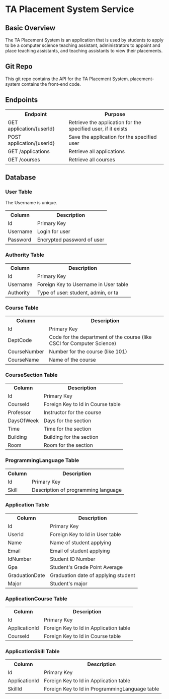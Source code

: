# TA Placement System Service

## Basic Overview
The TA Placement System is an application that is used by students to apply to be a computer science teaching assistant, administrators to appoint and place teaching assistants, and teaching assistants to view their placements. 

## Git Repo
This git repo contains the API for the TA Placement System. placement-system contains the front-end code.

## Endpoints

<table>
  <tr> 
    <th>Endpoint</th>
    <th>Purpose</th>
  </tr>
  <tr>
    <td>GET application/{userId}</td>
    <td>Retrieve the application for the specified user, if it exists</td>
  </tr>
  <tr>
    <td>POST application/{userId}</td>
    <td>Save the application for the specified user</td>
  </tr>
  <tr>
    <td>GET /applications</td>
    <td>Retrieve all applications</td>
  </tr>
  <tr>
    <td>GET /courses</td>
    <td>Retrieve all courses</td>
  </tr>
</table>

## Database

### User Table 

The Username is unique.

<table>
  <tr> 
    <th>Column</th>
    <th>Description</th>
  </tr>
  <tr>
    <td>Id</td>
    <td>Primary Key</td>
  </tr>
  <tr>
    <td>Username</td>
    <td>Login for user</td>
  </tr>
  <tr>
    <td>Password</td>
    <td>Encrypted password of user</td>
  </tr>
</table>

### Authority Table 

<table>
  <tr> 
    <th>Column</th>
    <th>Description</th>
  </tr>
  <tr>
    <td>Id</td>
    <td>Primary Key</td>
  </tr>
  <tr>
    <td>Username</td>
    <td>Foreign Key to Username in User table</td>
  </tr>
  <tr>
    <td>Authority</td>
    <td>Type of user: student, admin, or ta</td>
  </tr>
</table>

### Course Table 

<table>
  <tr> 
    <th>Column</th>
    <th>Description</th>
  </tr>
  <tr>
    <td>Id</td>
    <td>Primary Key</td>
  </tr>
  <tr>
    <td>DeptCode</td>
    <td>Code for the department of the course (like CSCI for Computer Science)</td>
  </tr>
  <tr>
    <td>CourseNumber</td>
    <td>Number for the course (like 101)</td>
  </tr>
  <tr>
    <td>CourseName</td>
    <td>Name of the course</td>
  </tr>
</table>

### CourseSection Table 

<table>
  <tr> 
    <th>Column</th>
    <th>Description</th>
  </tr>
  <tr>
    <td>Id</td>
    <td>Primary Key</td>
  </tr>
  <tr>
    <td>CourseId</td>
    <td>Foreign Key to Id in Course table</td>
  </tr>
  <tr>
    <td>Professor</td>
    <td>Instructor for the course</td>
  </tr>
  <tr>
    <td>DaysOfWeek</td>
    <td>Days for the section</td>
  </tr>
  <tr>
    <td>Time</td>
    <td>Time for the section</td>
  </tr>
  <tr>
    <td>Building</td>
    <td>Building for the section</td>
  </tr>
  <tr>
    <td>Room</td>
    <td>Room for the section</td>
  </tr>
</table>

### ProgrammingLanguage Table 

<table>
  <tr> 
    <th>Column</th>
    <th>Description</th>
  </tr>
  <tr>
    <td>Id</td>
    <td>Primary Key</td>
  </tr>
  <tr>
    <td>Skill</td>
    <td>Description of programming language</td>
  </tr>
</table>

### Application Table 

<table>
  <tr> 
    <th>Column</th>
    <th>Description</th>
  </tr>
  <tr>
    <td>Id</td>
    <td>Primary Key</td>
  </tr>
  <tr>
    <td>UserId</td>
    <td>Foreign Key to Id in User table</td>
  </tr>
  <tr>
    <td>Name</td>
    <td>Name of student applying</td>
  </tr>
  <tr>
    <td>Email</td>
    <td>Email of student applying</td>
  </tr>
  <tr>
    <td>IdNumber</td>
    <td>Student ID Number</td>
  </tr>
  <tr>
    <td>Gpa</td>
    <td>Student's Grade Point Average</td>
  </tr>
  <tr>
    <td>GraduationDate</td>
    <td>Graduation date of applying student</td>
  </tr>
  <tr>
    <td>Major</td>
    <td>Student's major</td>
  </tr>
</table>

### ApplicationCourse Table 

<table>
  <tr> 
    <th>Column</th>
    <th>Description</th>
  </tr>
  <tr>
    <td>Id</td>
    <td>Primary Key</td>
  </tr>
  <tr>
    <td>ApplicationId</td>
    <td>Foreign Key to Id in Application table</td>
  </tr>
  <tr>
    <td>CourseId</td>
    <td>Foreign Key to Id in Course table</td>
  </tr>
</table>

### ApplicationSkill Table 

<table>
  <tr> 
    <th>Column</th>
    <th>Description</th>
  </tr>
  <tr>
    <td>Id</td>
    <td>Primary Key</td>
  </tr>
  <tr>
    <td>ApplicationId</td>
    <td>Foreign Key to Id in Application table</td>
  </tr>
  <tr>
    <td>SkillId</td>
    <td>Foreign Key to Id in ProgrammingLanguage table</td>
  </tr>
</table>
